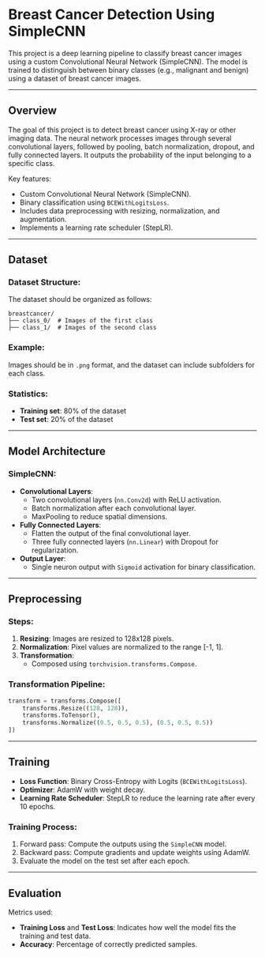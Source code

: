 # Breast Cancer Detection Using SimpleCNN

This project is a deep learning pipeline to classify breast cancer images using a custom Convolutional Neural Network (SimpleCNN). The model is trained to distinguish between binary classes (e.g., malignant and benign) using a dataset of breast cancer images.

---

## Overview

The goal of this project is to detect breast cancer using X-ray or other imaging data. The neural network processes images through several convolutional layers, followed by pooling, batch normalization, dropout, and fully connected layers. It outputs the probability of the input belonging to a specific class.

Key features:
- Custom Convolutional Neural Network (SimpleCNN).
- Binary classification using `BCEWithLogitsLoss`.
- Includes data preprocessing with resizing, normalization, and augmentation.
- Implements a learning rate scheduler (StepLR).

---

## Dataset

### Dataset Structure:
The dataset should be organized as follows:

```
breastcancer/
├── class_0/  # Images of the first class
├── class_1/  # Images of the second class
```

### Example:
Images should be in `.png` format, and the dataset can include subfolders for each class. 

### Statistics:
- **Training set**: 80% of the dataset
- **Test set**: 20% of the dataset

---

## Model Architecture

### SimpleCNN:
- **Convolutional Layers**:
  - Two convolutional layers (`nn.Conv2d`) with ReLU activation.
  - Batch normalization after each convolutional layer.
  - MaxPooling to reduce spatial dimensions.
- **Fully Connected Layers**:
  - Flatten the output of the final convolutional layer.
  - Three fully connected layers (`nn.Linear`) with Dropout for regularization.
- **Output Layer**:
  - Single neuron output with `Sigmoid` activation for binary classification.

---

## Preprocessing

### Steps:
1. **Resizing**: Images are resized to 128x128 pixels.
2. **Normalization**: Pixel values are normalized to the range [-1, 1].
3. **Transformation**:
   - Composed using `torchvision.transforms.Compose`.

### Transformation Pipeline:
```python
transform = transforms.Compose([
    transforms.Resize((128, 128)),
    transforms.ToTensor(),
    transforms.Normalize((0.5, 0.5, 0.5), (0.5, 0.5, 0.5))
])
```

---

## Training

- **Loss Function**: Binary Cross-Entropy with Logits (`BCEWithLogitsLoss`).
- **Optimizer**: AdamW with weight decay.
- **Learning Rate Scheduler**: StepLR to reduce the learning rate after every 10 epochs.

### Training Process:
1. Forward pass: Compute the outputs using the `SimpleCNN` model.
2. Backward pass: Compute gradients and update weights using AdamW.
3. Evaluate the model on the test set after each epoch.

---

## Evaluation

Metrics used:
- **Training Loss** and **Test Loss**: Indicates how well the model fits the training and test data.
- **Accuracy**: Percentage of correctly predicted samples.
